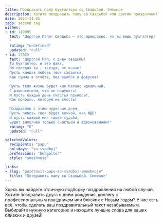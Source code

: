 ```yaml
---
title: Поздравить папу бухгалтера со Свадьбой. Смешное
description: Хотите поздравить папу со Свадьбой или другим праздником? Наш ИИ создаст незабываемое поздравление, а вы обязательно выделитесь среди других.  
date: 2024-11-01
tags: second tag
wishes:
- id: 110095
  text: "Дорогой Папа! Свадьба – это прекрасно, но ты ведь бухгалтер!  Надеюсь, ты уже подсчитал все расходы и убедился, что прибыль от этого брака –  безграничное счастье!  Поздравляю с этим важным событием, желаю семейного бюджета, который будет только расти, и чтобы баланс любви и радости всегда был положительным! Горечь расставания с холостой жизнью пусть компенсируется сладким медом семейной жизни!
  "
  rating: "undefined"
  updated: "null"
- id: 17615
  text: "Дорогой Пап, с днем свадьбы!
  Ты бухгалтер, и это факт,
  Но сегодня ты - звезда, не иначе!
  Пусть каждая любовь твоя сходится,
  Как сумма в отчёте, без ошибок и фокусов!
  
  Пусть твоя жизнь будет как баланс идеальный,
  С равновесием, что не нарушить!
  И пусть каждый день счастья приносит,
  Как прибыль, которую не счесть!
  
  Поздравляю с этим чудесным днем,
  Пусть любовь твоя будет вечной, как НДС!
  И пусть каждый миг твоей судьбы,
  Будет заполнен только счастьем и вдохновением!"
  rating: "0"
  updated: "null"

selectedValues:
  recipients: "papu"
  holidays: "so-svadboj"
  professions: "buhgalter"
  style: "smeshnoje"

links:
- slug: "pozdravit-papu-so-svadboj-smeshnoje"
  title: "Поздравить папу со Свадьбой. Смешное"
---
```


Здесь вы найдете отличную подборку поздравлений на любой случай. 
Хотите поздравить друга с днём рождения, коллегу с профессиональным праздником или близких с Новым годом? У нас есть всё, чтобы сделать ваш поздравительный текст незабываемым. Выбирайте нужную категорию и находите лучшие слова для ваших близких и друзей!

